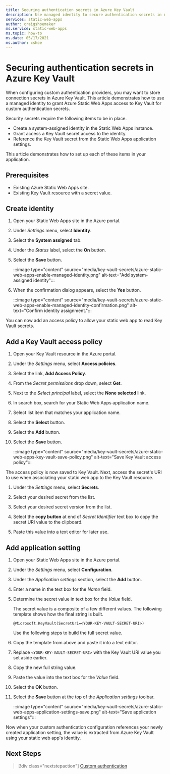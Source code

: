 ```yaml
---
title: Securing authentication secrets in Azure Key Vault
description: Use managed identity to secure authentication secrets in Azure Key Vault.
services: static-web-apps
author: craigshoemaker
ms.service: static-web-apps
ms.topic: how-to
ms.date: 05/17/2021
ms.author: cshoe
---
```


# Securing authentication secrets in Azure Key Vault

When configuring custom authentication providers, you may want to store connection secrets in Azure Key Vault. This article demonstrates how to use a managed identity to grant Azure Static Web Apps access to Key Vault for custom authentication secrets.

Security secrets require the following items to be in place.

- Create a system-assigned identity in the Static Web Apps instance.
- Grant access a Key Vault secret access to the identity.
- Reference the Key Vault secret from the Static Web Apps application settings.

This article demonstrates how to set up each of these items in your application.

## Prerequisites

- Existing Azure Static Web Apps site.
- Existing Key Vault resource with a secret value.

## Create identity

1. Open your Static Web Apps site in the Azure portal.

1. Under _Settings_ menu, select **Identity**.

1. Select the **System assigned** tab.

1. Under the _Status_ label, select the **On** button.

1. Select the **Save** button.

    :::image type="content" source="media/key-vault-secrets/azure-static-web-apps-enable-managed-identity.png" alt-text="Add system-assigned identity":::

1. When the confirmation dialog appears, select the **Yes** button.

    :::image type="content" source="media/key-vault-secrets/azure-static-web-apps-enable-managed-identity-confirmation.png" alt-text="Confirm identity assignment.":::

You can now add an access policy to allow your static web app to read Key Vault secrets.

## Add a Key Vault access policy

1. Open your Key Vault resource in the Azure portal.

1. Under the _Settings_ menu, select **Access policies**.

1. Select the link, **Add Access Policy**.

1. From the _Secret permissions_ drop down, select **Get**.

1. Next to the _Select principal_ label, select the **None selected** link.

1. In search box, search for your Static Web Apps application name.

1. Select list item that matches your application name.

1. Select the **Select** button.

1. Select the **Add** button.

1. Select the **Save** button.

    :::image type="content" source="media/key-vault-secrets/azure-static-web-apps-key-vault-save-policy.png" alt-text="Save Key Vault access policy":::

The access policy is now saved to Key Vault. Next, access the secret's URI to use when associating your static web app to the Key Vault resource.

1. Under the _Settings_ menu, select **Secrets**.

1. Select your desired secret from the list.

1. Select your desired secret version from the list.

1. Select the **copy button** at end of _Secret Identifier_ text box to copy the secret URI value to the clipboard.

1. Paste this value into a text editor for later use.

## Add application setting

1. Open your Static Web Apps site in the Azure portal.

1. Under the _Settings_ menu, select **Configuration**.

1. Under the _Application settings_ section, select the **Add** button.

1. Enter a name in the text box for the _Name_ field.

1. Determine the secret value in text box for the _Value_ field.

    The secret value is a composite of a few different values. The following template shows how the final string is built.

    ```text
    @Microsoft.KeyVault(SecretUri=<YOUR-KEY-VAULT-SECRET-URI>)
    ```

    Use the following steps to build the full secret value.

1. Copy the template from above and paste it into a text editor.

1. Replace `<YOUR-KEY-VAULT-SECRET-URI>` with the Key Vault URI value you set aside earlier.

1. Copy the new full string value.

1. Paste the value into the text box for the _Value_ field.

1. Select the **OK** button.

1. Select the **Save** button at the top of the _Application settings_ toolbar.

    :::image type="content" source="media/key-vault-secrets/azure-static-web-apps-application-settings-save.png" alt-text="Save application settings":::

Now when your custom authentication configuration references your newly created application setting, the value is extracted from Azure Key Vault using your static web app's identity.

## Next Steps

> [!div class="nextstepaction"]
> [Custom authentication](./authentication-custom.md)
